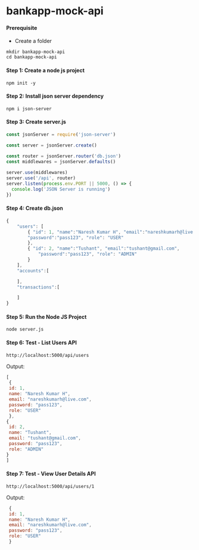 # bankapp-mock-api

#### Prerequisite
* Create a folder
```
mkdir bankapp-mock-api
cd bankapp-mock-api
```

#### Step 1: Create a node js project
```
npm init -y
```

#### Step 2: Install json server dependency
```
npm i json-server
```

#### Step 3: Create server.js
```js
const jsonServer = require('json-server')

const server = jsonServer.create()

const router = jsonServer.router('db.json')
const middlewares = jsonServer.defaults()
 
server.use(middlewares)
server.use('/api', router)
server.listen(process.env.PORT || 5000, () => {
  console.log('JSON Server is running')
})


```


#### Step 4: Create db.json
```js
{
    "users": [
        { "id": 1, "name":"Naresh Kumar H", "email":"nareshkumarh@live.com", 
        "password":"pass123", "role": "USER"
        },
        { "id": 2, "name":"Tushant", "email":"tushant@gmail.com", 
            "password":"pass123", "role": "ADMIN"
        }
    ],
    "accounts":[

    ],
    "transactions":[

    ]
}
```

#### Step 5: Run the Node JS Project
```
node server.js
```

#### Step 6: Test - List Users API 
```
http://localhost:5000/api/users
```

Output:
```js
[
 {
 id: 1,
 name: "Naresh Kumar H",
 email: "nareshkumarh@live.com",
 password: "pass123",
 role: "USER"
 },
{
 id: 2,
 name: "Tushant",
 email: "tushant@gmail.com",
 password: "pass123",
 role: "ADMIN"
}
]
```

#### Step 7: Test - View User Details API 
```
http://localhost:5000/api/users/1
```

Output:
```js
 {
 id: 1,
 name: "Naresh Kumar H",
 email: "nareshkumarh@live.com",
 password: "pass123",
 role: "USER"
 }
```
